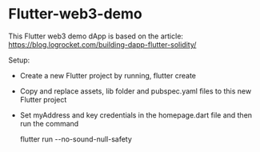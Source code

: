 # Flutter-web3-demo

This Flutter web3 demo dApp is based on the article: https://blog.logrocket.com/building-dapp-flutter-solidity/

Setup:
- Create a new Flutter project by running, flutter create <app-name>
- Copy and replace assets, lib folder and pubspec.yaml files to this new Flutter project
- Set myAddress and key credentials in the homepage.dart file and then run the command
  
  flutter run --no-sound-null-safety
